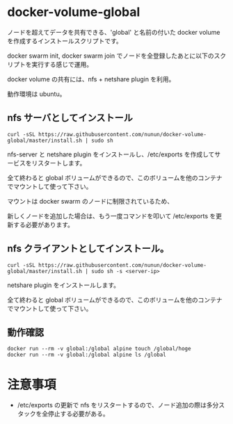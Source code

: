 # docker-volume-global

ノードを超えてデータを共有できる、'global' と名前の付いた docker volume を作成するインストールスクリプトです。

docker swarm init, docker swarm join でノードを全登録したあとに以下のスクリプトを実行する感じで運用。

docker volume の共有には、nfs + netshare plugin を利用。

動作環境は ubuntu。

## nfs サーバとしてインストール

````
curl -sSL https://raw.githubusercontent.com/nunun/docker-volume-global/master/install.sh | sudo sh
````

nfs-server と netshare plugin をインストールし、/etc/exports を作成してサービスをリスタートします。

全て終わると global ボリュームができるので、このボリュームを他のコンテナでマウントして使って下さい。

マウントは docker swarm のノードに制限されているため、

新しくノードを追加した場合は、もう一度コマンドを叩いて /etc/exports を更新する必要があります。

## nfs クライアントとしてインストール。

````
curl -sSL https://raw.githubusercontent.com/nunun/docker-volume-global/master/install.sh | sudo sh -s <server-ip>
````

netshare plugin をインストールします。

全て終わると global ボリュームができるので、このボリュームを他のコンテナでマウントして使って下さい。

## 動作確認

````
docker run --rm -v global:/global alpine touch /global/hoge
docker run --rm -v global:/global alpine ls /global
````

# 注意事項

* /etc/exports の更新で nfs をリスタートするので、ノード追加の際は多分スタックを全停止する必要がある。
